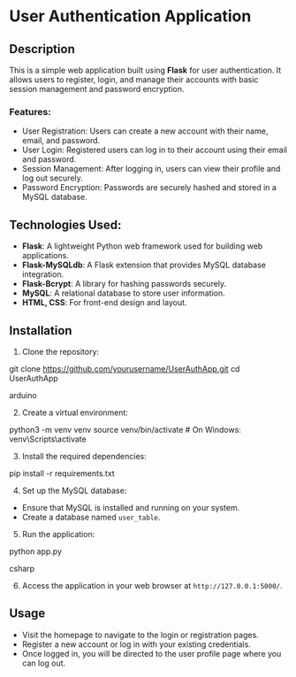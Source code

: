 # User Authentication Application

## Description

This is a simple web application built using **Flask** for user authentication. It allows users to register, login, and manage their accounts with basic session management and password encryption.

### Features:
- User Registration: Users can create a new account with their name, email, and password.
- User Login: Registered users can log in to their account using their email and password.
- Session Management: After logging in, users can view their profile and log out securely.
- Password Encryption: Passwords are securely hashed and stored in a MySQL database.

## Technologies Used:
- **Flask**: A lightweight Python web framework used for building web applications.
- **Flask-MySQLdb**: A Flask extension that provides MySQL database integration.
- **Flask-Bcrypt**: A library for hashing passwords securely.
- **MySQL**: A relational database to store user information.
- **HTML, CSS**: For front-end design and layout.

## Installation

1. Clone the repository:

git clone https://github.com/yourusername/UserAuthApp.git cd UserAuthApp

arduino

2. Create a virtual environment:

python3 -m venv venv source venv/bin/activate # On Windows: venv\Scripts\activate

3. Install the required dependencies:

pip install -r requirements.txt

4. Set up the MySQL database:

- Ensure that MySQL is installed and running on your system.
- Create a database named `user_table`.

5. Run the application:

python app.py

csharp

6. Access the application in your web browser at `http://127.0.0.1:5000/`.

## Usage

- Visit the homepage to navigate to the login or registration pages.
- Register a new account or log in with your existing credentials.
- Once logged in, you will be directed to the user profile page where you can log out.

